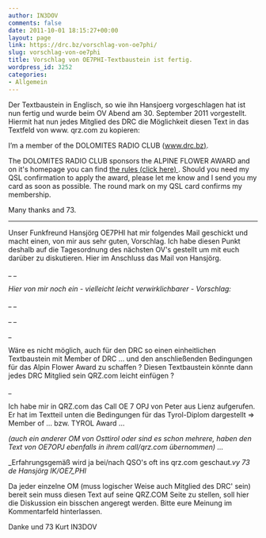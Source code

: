 ```yaml
---
author: IN3DOV
comments: false
date: 2011-10-01 18:15:27+00:00
layout: page
link: https://drc.bz/vorschlag-von-oe7phi/
slug: vorschlag-von-oe7phi
title: Vorschlag von OE7PHI-Textbaustein ist fertig.
wordpress_id: 3252
categories:
- Allgemein
---
```


Der Textbaustein in Englisch, so wie ihn Hansjoerg vorgeschlagen hat ist nun fertig und wurde beim OV Abend am 30. September 2011 vorgestellt. Hiermit hat nun jedes Mitglied des DRC die Möglichkeit diesen Text in das Textfeld von www. qrz.com zu kopieren:




I’m a member of the DOLOMITES RADIO CLUB ([www.drc.bz)](http://www.drc.bz).




The DOLOMITES RADIO CLUB sponsors the ALPINE FLOWER AWARD and on it's homepage you can find [the rules (click here) ](https://drc.bz/?page_id=194). Should you need my QSL confirmation to apply the award, please let me know and I send you my card as soon as possible. The round mark on my QSL card confirms my membership.




Many thanks and 73.




_______________________________________________________




Unser Funkfreund Hansjörg OE7PHI hat mir folgendes Mail geschickt und macht einen, von mir aus sehr guten, Vorschlag. Ich habe diesen Punkt deshalb auf die Tagesordnung des nächsten OV's gestellt um mit euch darüber zu diskutieren. Hier im Anschluss das Mail von Hansjörg.







_ _




_Hier von mir noch ein - vielleicht leicht verwirklichbarer - Vorschlag:_




_ _




_ _


_


Wäre es nicht möglich, auch für den DRC so einen einheitlichen Textbaustein mit Member of DRC ... und den anschließenden Bedingungen für das Alpin Flower Award zu schaffen ? Diesen Textbaustein könnte dann jedes DRC Mitglied sein QRZ.com leicht einfügen ?


_


Ich habe mir in QRZ.com das Call OE 7 OPJ von Peter aus Lienz aufgerufen. Er hat im Textteil unten die Bedingungen für das Tyrol-Diplom dargestellt => Member of ... bzw. TYROL Award ...




_(auch ein anderer OM von Osttirol oder sind es schon mehrere, haben den Text von OE7OPJ ebenfalls in ihrem call/qrz.com übernommen) ..._







_Erfahrungsgemäß wird ja bei/nach QSO's oft ins qrz.com geschaut._vy 73 de Hansjörg IK/OE7_PHI_







Da jeder einzelne OM (muss logischer Weise auch Mitglied des DRC' sein) bereit sein muss diesen Text auf seine QRZ.COM Seite zu stellen, soll hier die Diskussion ein bisschen angeregt werden. Bitte eure Meinung im Kommentarfeld hinterlassen.




Danke und 73 Kurt IN3DOV



